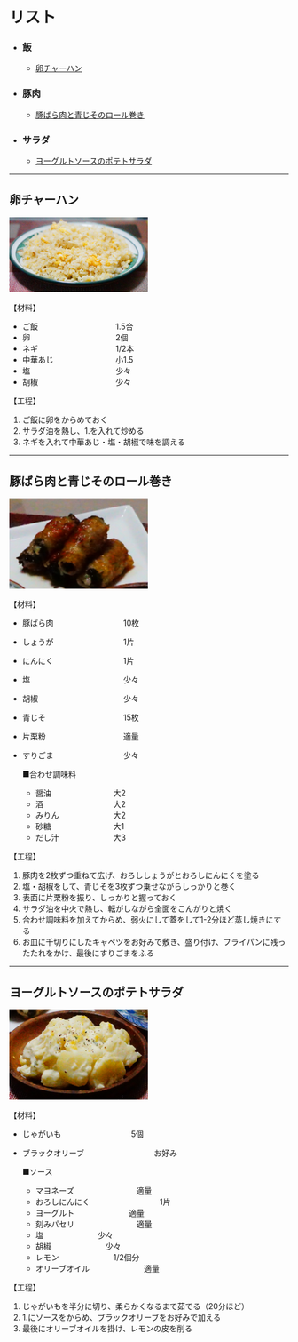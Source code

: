 # リスト

- ### 飯

    - [卵チャーハン](#卵チャーハン)

- ### 豚肉

    - [豚ばら肉と青じそのロール巻き](#豚ばら肉と青じそのロール巻き)

- ### サラダ
    - [ヨーグルトソースのポテトサラダ](#ヨーグルトソースのポテトサラダ)

---

## 卵チャーハン
<!-- ![卵チャーハン](/img/eggFriedRice.png) -->
<img src="./img/eggFriedRice.png" width="250">

【材料】
- ご飯&emsp;&emsp;&emsp;&emsp;&emsp;&emsp;&emsp;&emsp;&emsp;&emsp;1.5合
- 卵&emsp;&emsp;&emsp;&emsp;&emsp;&emsp;&emsp;&emsp;&emsp;&emsp;&emsp;2個
- ネギ&emsp;&emsp;&emsp;&emsp;&emsp;&emsp;&emsp;&emsp;&emsp;&emsp;1/2本
- 中華あじ&emsp;&emsp;&emsp;&emsp;&emsp;&emsp;&emsp;&emsp;小1.5
- 塩&emsp;&emsp;&emsp;&emsp;&emsp;&emsp;&emsp;&emsp;&emsp;&emsp;&emsp;少々
- 胡椒&emsp;&emsp;&emsp;&emsp;&emsp;&emsp;&emsp;&emsp;&emsp;&emsp;少々


【工程】
1. ご飯に卵をからめておく
2. サラダ油を熱し、1.を入れて炒める
3. ネギを入れて中華あじ・塩・胡椒で味を調える

---

## 豚ばら肉と青じそのロール巻き
<img src="./img/porkMacrophyll.png" width="250">

【材料】
- 豚ばら肉&emsp;&emsp;&emsp;&emsp;&emsp;&emsp;&emsp;&emsp;&emsp;10枚
- しょうが&emsp;&emsp;&emsp;&emsp;&emsp;&emsp;&emsp;&emsp;&emsp;1片
- にんにく&emsp;&emsp;&emsp;&emsp;&emsp;&emsp;&emsp;&emsp;&emsp;1片
- 塩&emsp;&emsp;&emsp;&emsp;&emsp;&emsp;&emsp;&emsp;&emsp;&emsp;&emsp;&emsp;少々
- 胡椒&emsp;&emsp;&emsp;&emsp;&emsp;&emsp;&emsp;&emsp;&emsp;&emsp;&emsp;少々
- 青じそ&emsp;&emsp;&emsp;&emsp;&emsp;&emsp;&emsp;&emsp;&emsp;&emsp;15枚
- 片栗粉&emsp;&emsp;&emsp;&emsp;&emsp;&emsp;&emsp;&emsp;&emsp;&emsp;適量
- すりごま&emsp;&emsp;&emsp;&emsp;&emsp;&emsp;&emsp;&emsp;&emsp;少々

  ■合わせ調味料
    - 醤油&emsp;&emsp;&emsp;&emsp;&emsp;&emsp;&emsp;&emsp;大2
    - 酒&emsp;&emsp;&emsp;&emsp;&emsp;&emsp;&emsp;&emsp;&emsp;大2
    - みりん&emsp;&emsp;&emsp;&emsp;&emsp;&emsp;&emsp;大2
    - 砂糖&emsp;&emsp;&emsp;&emsp;&emsp;&emsp;&emsp;&emsp;大1
    - だし汁&emsp;&emsp;&emsp;&emsp;&emsp;&emsp;&emsp;大3

【工程】
1. 豚肉を2枚ずつ重ねて広げ、おろししょうがとおろしにんにくを塗る
2. 塩・胡椒をして、青じそを3枚ずつ乗せながらしっかりと巻く
3. 表面に片栗粉を振り、しっかりと握っておく
4. サラダ油を中火で熱し、転がしながら全面をこんがりと焼く
5. 合わせ調味料を加えてからめ、弱火にして蓋をして1-2分ほど蒸し焼きにする
6. お皿に千切りにしたキャベツをお好みで敷き、盛り付け、フライパンに残ったたれをかけ、最後にすりごまをふる

---

## ヨーグルトソースのポテトサラダ
<img src="./img/yogurtPotatoSalada.png" width="250">

【材料】
- じゃがいも&emsp;&emsp;&emsp;&emsp;&emsp;&emsp;&emsp;&emsp;&emsp;5個
- ブラックオリーブ&emsp;&emsp;&emsp;&emsp;&emsp;&emsp;&emsp;&emsp;&emsp;お好み

  ■ソース
    - マヨネーズ&emsp;&emsp;&emsp;&emsp;&emsp;&emsp;&emsp;&emsp;適量
    - おろしにんにく&emsp;&emsp;&emsp;&emsp;&emsp;&emsp;&emsp;&emsp;&emsp;1片
    - ヨーグルト&emsp;&emsp;&emsp;&emsp;&emsp;&emsp;&emsp;適量
    - 刻みパセリ&emsp;&emsp;&emsp;&emsp;&emsp;&emsp;&emsp;&emsp;適量
    - 塩&emsp;&emsp;&emsp;&emsp;&emsp;&emsp;&emsp;少々
    - 胡椒&emsp;&emsp;&emsp;&emsp;&emsp;&emsp;&emsp;少々
    - レモン&emsp;&emsp;&emsp;&emsp;&emsp;&emsp;&emsp;1/2個分
    - オリーブオイル&emsp;&emsp;&emsp;&emsp;&emsp;&emsp;&emsp;適量

【工程】
1. じゃがいもを半分に切り、柔らかくなるまで茹でる（20分ほど）
2. 1.にソースをからめ、ブラックオリーブをお好みで加える
3. 最後にオリーブオイルを掛け、レモンの皮を削る
